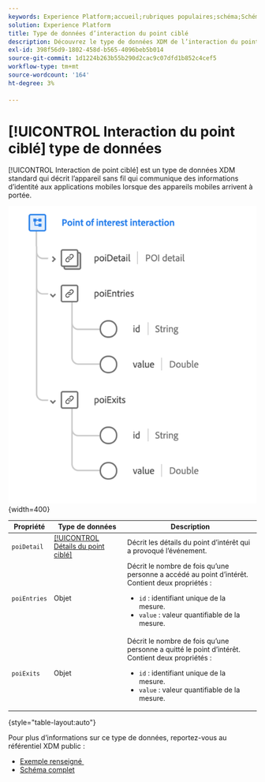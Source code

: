 ```yaml
---
keywords: Experience Platform;accueil;rubriques populaires;schéma;Schéma;XDM;champs;schémas;Schémas;point d’intérêt;interaction;point ciblé;type de données;type de données;type de données;
solution: Experience Platform
title: Type de données d’interaction du point ciblé
description: Découvrez le type de données XDM de l’interaction du point ciblé.
exl-id: 398f56d9-1802-458d-b565-4096beb5b014
source-git-commit: 1d1224b263b55b290d2cac9c07dfd1b852c4cef5
workflow-type: tm+mt
source-wordcount: '164'
ht-degree: 3%

---
```


# [!UICONTROL Interaction du point ciblé] type de données

[!UICONTROL Interaction de point ciblé] est un type de données XDM standard qui décrit l’appareil sans fil qui communique des informations d’identité aux applications mobiles lorsque des appareils mobiles arrivent à portée.

![](../images/data-types/poi-interaction.png){width=400}

| Propriété | Type de données | Description |
| --- | --- | --- |
| `poiDetail` | [[!UICONTROL Détails du point ciblé]](./poi-details.md) | Décrit les détails du point d’intérêt qui a provoqué l’événement. |
| `poiEntries` | Objet | Décrit le nombre de fois qu’une personne a accédé au point d’intérêt. Contient deux propriétés : <ul><li>`id` : identifiant unique de la mesure.</li><li>`value` : valeur quantifiable de la mesure.</li></ul> |
| `poiExits` | Objet | Décrit le nombre de fois qu’une personne a quitté le point d’intérêt. Contient deux propriétés : <ul><li>`id` : identifiant unique de la mesure.</li><li>`value` : valeur quantifiable de la mesure.</li></ul> |

{style="table-layout:auto"}

Pour plus d’informations sur ce type de données, reportez-vous au référentiel XDM public :

* [&#x200B; Exemple renseigné &#x200B;](https://github.com/adobe/xdm/blob/master/components/datatypes/deprecated/poi-interaction.example.1.json)
* [Schéma complet](https://github.com/adobe/xdm/blob/master/components/datatypes/deprecated/poi-interaction.schema.json)
